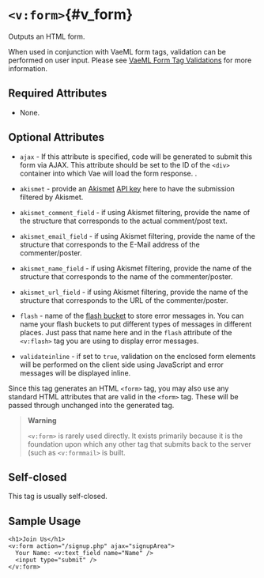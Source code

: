 # `<v:form>`{#v_form}

Outputs an HTML form.

When used in conjunction with VaeML form tags, validation can be
performed on user input. Please see [VaeML Form Tag
Validations](#vaeml_form_validation) for more information.

## Required Attributes

-   None.

## Optional Attributes

-   `ajax` - If this attribute is specified, code will be generated to
    submit this form via AJAX. This attribute should be set to the ID of
    the `<div>` container into which Vae will load the form response. .

-   `akismet` - provide an [Akismet](http://akismet.com/) [API
    key](http://akismet.com/personal/) here to have the submission
    filtered by Akismet.

-   `akismet_comment_field` - if using Akismet filtering, provide the
    name of the structure that corresponds to the actual
    comment/post text.

-   `akismet_email_field` - if using Akismet filtering, provide the name
    of the structure that corresponds to the E-Mail address of
    the commenter/poster.

-   `akismet_name_field` - if using Akismet filtering, provide the name
    of the structure that corresponds to the name of
    the commenter/poster.

-   `akismet_url_field` - if using Akismet filtering, provide the name
    of the structure that corresponds to the URL of
    the commenter/poster.

-   `flash` - name of the [flash bucket](#v_flash) to store error
    messages in. You can name your flash buckets to put different types
    of messages in different places. Just pass that name here and in the
    `flash` attribute of the `<v:flash>` tag you are using to display
    error messages.

-   `validateinline` - if set to `true`, validation on the enclosed form
    elements will be performed on the client side using JavaScript and
    error messages will be displayed inline.

Since this tag generates an HTML `<form>` tag, you may also use any
standard HTML attributes that are valid in the `<form>` tag. These will
be passed through unchanged into the generated tag.

> **Warning**
>
> `<v:form>` is rarely used directly. It exists primarily because it is
> the foundation upon which any other tag that submits back to the
> server (such as `<v:formmail>` is built.

## Self-closed

This tag is usually self-closed.

## Sample Usage

    <h1>Join Us</h1>
    <v:form action="/signup.php" ajax="signupArea">
      Your Name: <v:text_field name="Name" />
      <input type="submit" />
    </v:form>

